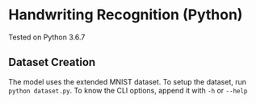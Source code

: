 # Handwriting Recognition (Python)

Tested on Python 3.6.7

## Dataset Creation

The model uses the extended MNIST dataset. To setup the dataset, run `python dataset.py`. To know the CLI options, append it with `-h` or `--help`